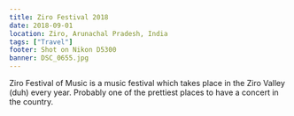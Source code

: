```yaml
---
title: Ziro Festival 2018
date: 2018-09-01
location: Ziro, Arunachal Pradesh, India
tags: ["Travel"]
footer: Shot on Nikon D5300
banner: DSC_0655.jpg
---
```

Ziro Festival of Music is a music festival which takes place in the Ziro Valley (duh) every year. Probably one of the prettiest places to have a concert in the country.

<!--more-->